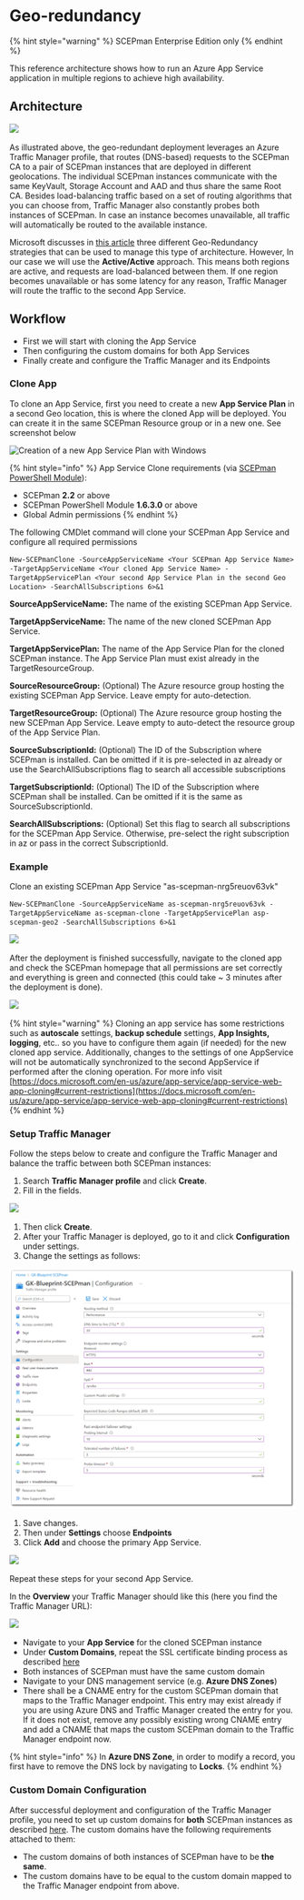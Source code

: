# Geo-redundancy

{% hint style="warning" %}
SCEPman Enterprise Edition only
{% endhint %}

This reference architecture shows how to run an Azure App Service application in multiple regions to achieve high availability.

## Architecture

![](<../../.gitbook/assets/2022-06-23 12\_32\_59-GeoRedundancy.png>)

As illustrated above, the geo-redundant deployment leverages an Azure Traffic Manager profile, that routes (DNS-based) requests to the SCEPman CA to a pair of SCEPman instances that are deployed in different geolocations. The individual SCEPman instances communicate with the same KeyVault, Storage Account and AAD and thus share the same Root CA. Besides load-balancing traffic based on a set of routing algorithms that you can choose from, Traffic Manager also constantly probes both instances of SCEPman. In case an instance becomes unavailable, all traffic will automatically be routed to the available instance.

Microsoft discusses in [this article](https://docs.microsoft.com/en-us/azure/architecture/reference-architectures/app-service-web-app/multi-region) three different Geo-Redundancy strategies that can be used to manage this type of architecture. However, In our case we will use the **Active/Active** approach. This means both regions are active, and requests are load-balanced between them. If one region becomes unavailable or has some latency for any reason, Traffic Manager will route the traffic to the second App Service.

## Workflow

* First we will start with cloning the App Service
* Then configuring the custom domains for both App Services
* Finally create and configure the Traffic Manager and its Endpoints

### Clone App

To clone an App Service, first you need to create a new **App Service Plan** in a second Geo location, this is where the cloned App will be deployed. You can create it in the same SCEPman Resource group or in a new one. See screenshot below

![Creation of a new App Service Plan with Windows](<../../.gitbook/assets/2022-06-15 13\_29\_57-Create App Service Plan.png>)

{% hint style="info" %}
App Service Clone requirements (via [SCEPman PowerShell Module](../post-installation-config.md#acquire-and-run-the-scepman-installation-powershell-module)):

* SCEPman **2.2** or above
* SCEPman PowerShell Module **1.6.3.0** or above
* Global Admin permissions
{% endhint %}

The following CMDlet command will clone your SCEPman App Service and configure all required permissions

```
New-SCEPmanClone -SourceAppServiceName <Your SCEPman App Service Name> -TargetAppServiceName <Your cloned App Service Name> -TargetAppServicePlan <Your second App Service Plan in the second Geo Location> -SearchAllSubscriptions 6>&1
```

**SourceAppServiceName:** The name of the existing SCEPman App Service.

**TargetAppServiceName:** The name of the new cloned SCEPman App Service.

**TargetAppServicePlan:** The name of the App Service Plan for the cloned SCEPman instance. The App Service Plan must exist already in the TargetResourceGroup.

**SourceResourceGroup:** (Optional) The Azure resource group hosting the existing SCEPman App Service. Leave empty for auto-detection.

**TargetResourceGroup:** (Optional) The Azure resource group hosting the new SCEPman App Service. Leave empty to auto-detect the resource group of the App Service Plan.

**SourceSubscriptionId:** (Optional) The ID of the Subscription where SCEPman is installed. Can be omitted if it is pre-selected in az already or use the SearchAllSubscriptions flag to search all accessible subscriptions

**TargetSubscriptionId:** (Optional) The ID of the Subscription where SCEPman shall be installed. Can be omitted if it is the same as SourceSubscriptionId.

**SearchAllSubscriptions:** (Optional) Set this flag to search all subscriptions for the SCEPman App Service. Otherwise, pre-select the right subscription in az or pass in the correct SubscriptionId.

### **Example**

Clone an existing SCEPman App Service "as-scepman-nrg5reuov63vk"

```
New-SCEPmanClone -SourceAppServiceName as-scepman-nrg5reuov63vk -TargetAppServiceName as-scepman-clone -TargetAppServicePlan asp-scepman-geo2 -SearchAllSubscriptions 6>&1
```

![](<../../.gitbook/assets/2022-06-15 14\_29\_28-SCEPmanCloneApp.png>)

After the deployment is finished successfully, navigate to the cloned app and check the SCEPman homepage that all permissions are set correctly and everything is green and connected (this could take \~ 3 minutes after the deployment is done).

![](<../../.gitbook/assets/2022-06-21 10\_32\_37.png>)

{% hint style="warning" %}
Cloning an app service has some restrictions such as **autoscale** settings, **backup schedule** settings, **App Insights, logging**, etc.. so you have to configure them again (if needed) for the new cloned app service. Additionally, changes to the settings of one AppService will not be automatically synchronized to the second AppService if performed after the cloning operation. For more info visit [https://docs.microsoft.com/en-us/azure/app-service/app-service-web-app-cloning#current-restrictions](https://docs.microsoft.com/en-us/azure/app-service/app-service-web-app-cloning#current-restrictions)
{% endhint %}

### Setup Traffic Manager

Follow the steps below to create and configure the Traffic Manager and balance the traffic between both SCEPman instances:

1. Search **Traffic Manager profile** and click **Create**.
2. Fill in the fields.

![](<../../../.gitbook/assets/scepman\_trafficmanager1 (2) (2) (2) (2) (2) (2) (2) (2) (2) (2) (2) (2) (2) (2) (2) (6) (7) (5) (1) (1) (1) (1) (1) (1) (1) (1) (1) (1).png>)

1. Then click **Create**.
2. After your Traffic Manager is deployed, go to it and click **Configuration** under settings.
3. Change the settings as follows:

![](../../.gitbook/assets/ReplaceTrafficManagerSS.png)

1. Save changes.
2. Then under **Settings** choose **Endpoints**
3. Click **Add** and choose the primary App Service.

![](../../../.gitbook/assets/scepman\_trafficmanager3.png)

Repeat these steps for your second App Service.

In the **Overview** your Traffic Manager should like this (here you find the Traffic Manager URL):

![](<../../../.gitbook/assets/scepman\_trafficmanager4 (1) (1) (1) (1) (1) (1) (1) (1) (1) (1).png>)

* Navigate to your **App Service** for the cloned SCEPman instance
* Under **Custom Domains**, repeat the SSL certificate binding process as described [here](https://docs.scepman.com/scepman-configuration/optional/custom-domain#SSL-Binding)
* Both instances of SCEPman must have the same custom domain
* Navigate to your DNS management service (e.g. **Azure DNS Zones**)
* There shall be a CNAME entry for the custom SCEPman domain that maps to the Traffic Manager endpoint. This entry may exist already if you are using Azure DNS and Traffic Manager created the entry for you. If it does not exist, remove any possibly existing wrong CNAME entry and add a CNAME that maps the custom SCEPman domain to the Traffic Manager endpoint now.

{% hint style="info" %}
In **Azure DNS Zone**, in order to modify a record, you first have to remove the DNS lock by navigating to **Locks**.
{% endhint %}

### Custom Domain Configuration

After successful deployment and configuration of the Traffic Manager profile, you need to set up custom domains for **both** SCEPman instances as described [here](custom-domain.md). The custom domains have the following requirements attached to them:

* The custom domains of both instances of SCEPman have to be **the same**.
* The custom domains have to be equal to the custom domain mapped to the Traffic Manager endpoint from above.
